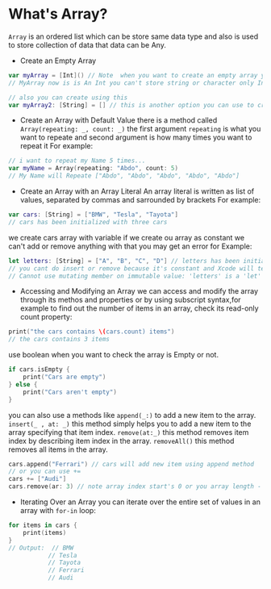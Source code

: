 # What's Array?

`Array` is an ordered list which can be store same data type and also is used to store collection of data that data can be Any.

- Create an Empty Array

```swift
var myArray = [Int]() // Note  when you want to create an empty array you need to specify what kind of this array if you forget xcode will tell you to specify array type
// MyArray now is is An Int you can't store string or character only Integer

// also you can create using this
var myArray2: [String] = [] // this is another option you can use to create a new Empty array
```

- Create an Array with Default Value
  there is a method called `Array(repeating: _, count: _)` the first argument `repeating` is what you want to repeate and second argument is how many times you want to repeat it For example:

```swift
// i want to repeat my Name 5 times...
var myName = Array(repeating: "Abdo", count: 5)
// My Name will Repeate ["Abdo", "Abdo", "Abdo", "Abdo", "Abdo"]
```

- Create an Array with an Array Literal
  An array literal is written as list of values, separated by commas and sarrounded by brackets For example:

```swift
var cars: [String] = ["BMW", "Tesla", "Tayota"]
// cars has been initialized with three cars
```

we create cars array with variable if we create ou array as constant we can't add or remove anything with that you may get an error for Example:

```swift
let letters: [String] = ["A", "B", "C", "D"] // letters has been initialized with constant
// you cant do insert or remove because it's constant and Xcode will tell you
// Cannot use mutating member on immutable value: 'letters' is a 'let' constant
```

- Accessing and Modifying an Array
  we can access and modify the array through its methos and properties or by using subscript syntax,for example to find out the number of items in an array, check its read-only count property:

```swift
print("the cars contains \(cars.count) items")
// the cars contains 3 items
```

use boolean when you want to check the array is Empty or not.

```swift
if cars.isEmpty {
    print("Cars are empty")
} else {
    print("Cars aren't empty")
}
```

you can also use a methods like `append(_:)` to add a new item to the array.
`insert(_ , at: _)` this method simply helps you to add a new item to the array specifying that item index.
`remove(at:_)` this method removes item index by describing item index in the array.
`removeAll()` this method removes all items in the array.

```swift
cars.append("Ferrari") // cars will add new item using append method
// or you can use +=
cars += ["Audi"]
cars.remove(ar: 3) // note array index start's 0 or you array length - 1
```

- Iterating Over an Array
  you can iterate over the entire set of values in an array with `for-in` loop:

```swift
for items in cars {
    print(items)
}
// Output:  // BMW
           // Tesla
           // Tayota
           // Ferrari
           // Audi
```
